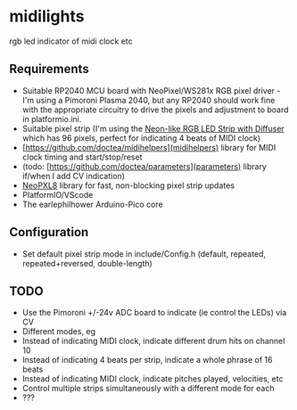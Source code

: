 # midilights

rgb led indicator of midi clock etc

## Requirements

- Suitable RP2040 MCU board with NeoPixel/WS281x RGB pixel driver - I'm using a Pimoroni Plasma 2040, but any RP2040 should work fine with the appropriate circuitry to drive the pixels and adjustment to board in platformio.ini.
- Suitable pixel strip (I'm using the [Neon-like RGB LED Strip with Diffuser](https://shop.pimoroni.com/products/neon-like-rgb-led-strip-with-diffuser-neopixel-ws2812-sk6812-compatible?variant=39346118262867) which has 96 pixels, perfect for indicating 4 beats of MIDI clock)
- [https://github.com/doctea/midihelpers](midihelpers) library for MIDI clock timing and start/stop/reset
- (todo: [https://github.com/doctea/parameters](parameters) library if/when I add CV indication)
- [NeoPXL8](https://github.com/adafruit/Adafruit_NeoPXL8) library for fast, non-blocking pixel strip updates
- PlatformIO/VScode
- The earlephilhower Arduino-Pico core

## Configuration

- Set default pixel strip mode in include/Config.h (default, repeated, repeated+reversed, double-length)

## TODO

- Use the Pimoroni +/-24v ADC board to indicate (ie control the LEDs) via CV
- Different modes, eg
 - Instead of indicating MIDI clock, indicate different drum hits on channel 10
 - Instead of indicating 4 beats per strip, indicate a whole phrase of 16 beats
 - Instead of indicating MIDI clock, indicate pitches played, velocities, etc
- Control multiple strips simultaneously with a different mode for each
- ???
